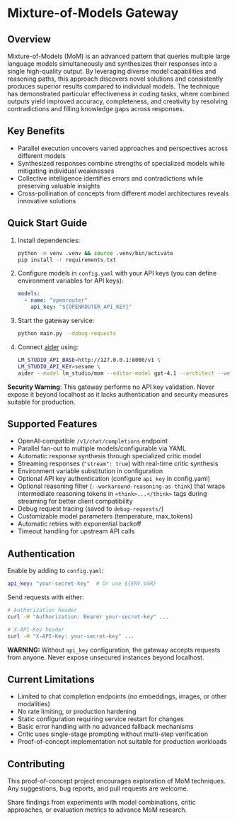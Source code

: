 # Mixture-of-Models Gateway

## Overview
Mixture-of-Models (MoM) is an advanced pattern that queries multiple large language models simultaneously and synthesizes their responses into a single high-quality output. By leveraging diverse model capabilities and reasoning paths, this approach discovers novel solutions and consistently produces superior results compared to individual models. The technique has demonstrated particular effectiveness in coding tasks, where combined outputs yield improved accuracy, completeness, and creativity by resolving contradictions and filling knowledge gaps across responses.

## Key Benefits
- Parallel execution uncovers varied approaches and perspectives across different models
- Synthesized responses combine strengths of specialized models while mitigating individual weaknesses
- Collective intelligence identifies errors and contradictions while preserving valuable insights
- Cross-pollination of concepts from different model architectures reveals innovative solutions

## Quick Start Guide
1. Install dependencies:
   ```bash
   python -m venv .venv && source .venv/bin/activate
   pip install -r requirements.txt
   ```

2. Configure models in `config.yaml` with your API keys (you can define environment variables for API keys):
   ```yaml
   models:
     - name: "openrouter"
       api_key: "${OPENROUTER_API_KEY}"
   ```

3. Start the gateway service:
   ```bash
   python main.py --debug-requests
   ```

4. Connect [aider](https://aider.chat) using:
   ```bash
   LM_STUDIO_API_BASE=http://127.0.0.1:8000/v1 \
   LM_STUDIO_API_KEY=sesame \
   aider --model lm_studio/mom --editor-model gpt-4.1 --architect --weak-model gpt-4.1-mini
   ```

**Security Warning**: This gateway performs no API key validation. Never expose it beyond localhost as it lacks authentication and security measures suitable for production.

## Supported Features
- OpenAI-compatible `/v1/chat/completions` endpoint
- Parallel fan-out to multiple models/configurable via YAML
- Automatic response synthesis through specialized critic model
- Streaming responses (`"stream": true`) with real-time critic synthesis
- Environment variable substitution in configuration
- Optional API key authentication (configure `api_key` in config.yaml)
- Optional reasoning filter (`--workaround-reasoning-as-think`) that wraps intermediate reasoning tokens in `<think>...</think>` tags during streaming for better client compatibility
- Debug request tracing (saved to `debug-requests/`)
- Customizable model parameters (temperature, max_tokens)
- Automatic retries with exponential backoff
- Timeout handling for upstream API calls

## Authentication
Enable by adding to `config.yaml`:
```yaml
api_key: "your-secret-key"  # Or use ${ENV_VAR}
```

Send requests with either:
```bash
# Authorization header
curl -H "Authorization: Bearer your-secret-key" ...

# X-API-Key header
curl -H "X-API-Key: your-secret-key" ...
```

**WARNING:** Without `api_key` configuration, the gateway accepts requests from anyone. Never expose unsecured instances beyond localhost.

## Current Limitations
- Limited to chat completion endpoints (no embeddings, images, or other modalities)
- No rate limiting, or production hardening
- Static configuration requiring service restart for changes
- Basic error handling with no advanced fallback mechanisms
- Critic uses single-stage prompting without multi-step verification
- Proof-of-concept implementation not suitable for production workloads

## Contributing
This proof-of-concept project encourages exploration of MoM techniques. Any suggestions, bug reports, and pull requests are welcome.

Share findings from experiments with model combinations, critic approaches, or evaluation metrics to advance MoM research.
